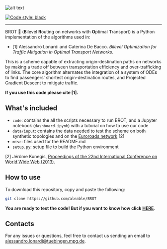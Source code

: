 ![alt text](https://github.com/aleable/BROT_develop/blob/main/misc/logo.svg)

[![Code style: black](https://img.shields.io/badge/code%20style-black-000000.svg)](https://github.com/psf/black)

___

BROT 🍞 (**B**ilevel **R**outing on networks with **O**ptimal **T**ransport) is a Python implementation of the algorithms used in:

- [1] Alessandro Lonardi and Caterina De Bacco. <i>Bilevel Optimization for Traffic Mitigation in Optimal Transport Networks</i>.

This is a scheme capable of extracting origin-destination paths on networks by making a trade off between transportation efficiency and over-trafficking of links. The core algorithm alternates the integration of a system of ODEs to find passengers' shortest origin-destination routes, and Projected Gradient Descent to mitigate traffic.

**If you use this code please cite [1].**

## What's included

- ```code```: contains the all the scripts necessary to run BROT, and a Jupyter notebook (```dashboard.ipynb```) with a tutorial on how to use our code
- ```data/input```: contains the data needed to test the scheme on both synthetic topologies and on the [Euroroads network](http://konect.cc/networks/subelj_euroroad/) [2]
- ```misc```: files used for the README.md
- ```setup.py```: setup file to build the Python environment

[2] Jérôme Kunegis, <a href="https://dl.acm.org/doi/abs/10.1145/2487788.2488173"> Proceedings of the 22nd International Conference on World Wide Web (2013)</a>.<br/>

## How to use

To download this repository, copy and paste the following:

```bash
git clone https://github.com/aleable/BROT
```

**You are ready to test the code! But if you want to know how click [HERE](https://github.com/aleable/BROT/tree/main/code)**.

## Contacts

For any issues or questions, feel free to contact us sending an email to <a href="alessandro.lonardi@tuebingen.mpg.de">alessandro.lonardi@tuebingen.mpg.de</a>.
